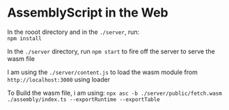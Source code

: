 # AssemblyScript in the Web

In the rooot directory and in the `./server`, run:  
`npm install`

In the `./server` directory, run
`npm start` to fire off the server to serve the wasm file

I am using the `./server/content.js` to load the wasm module from `http://localhost:3000` using loader

To Build the wasm file, i am using:
`npx asc -b ./server/public/fetch.wasm ./assembly/index.ts --exportRuntime --exportTable`
